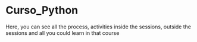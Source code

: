 # Curso_Python
Here, you can see all the process, activities inside the sessions, outside the sessions and all you could learn in that course
